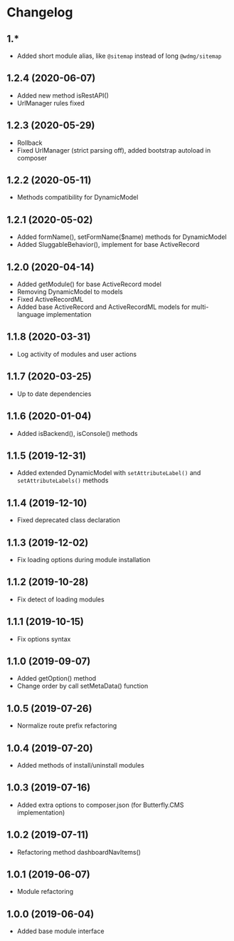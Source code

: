 Changelog
=========

## 1.*
 * Added short module alias, like `@sitemap` instead of long `@wdmg/sitemap`
 
## 1.2.4 (2020-06-07)
 * Added new method isRestAPI()
 * UrlManager rules fixed
 
## 1.2.3 (2020-05-29)
 * Rollback
 * Fixed UrlManager (strict parsing off), added bootstrap autoload in composer
 
## 1.2.2 (2020-05-11)
 * Methods compatibility for DynamicModel
 
## 1.2.1 (2020-05-02)
 * Added formName(), setFormName($name) methods for DynamicModel
 * Added SluggableBehavior(), implement for base ActiveRecord

## 1.2.0 (2020-04-14)
 * Added getModule() for base ActiveRecord model
 * Removing DynamicModel to models
 * Fixed ActiveRecordML
 * Added base ActiveRecord and ActiveRecordML models for multi-language implementation
 
## 1.1.8 (2020-03-31)
 * Log activity of modules and user actions
 
## 1.1.7 (2020-03-25)
 * Up to date dependencies

## 1.1.6 (2020-01-04)
 * Added isBackend(), isConsole() methods 

## 1.1.5 (2019-12-31)
 * Added extended DynamicModel with `setAttributeLabel()` and `setAttributeLabels()` methods
 
## 1.1.4 (2019-12-10)
 * Fixed deprecated class declaration
 
## 1.1.3 (2019-12-02)
 * Fix loading options during module installation
 
## 1.1.2 (2019-10-28)
 * Fix detect of loading modules
 
## 1.1.1 (2019-10-15)
 * Fix options syntax
 
## 1.1.0 (2019-09-07)
 * Added getOption() method
 * Change order by call setMetaData() function
 
## 1.0.5 (2019-07-26)
 * Normalize route prefix refactoring

## 1.0.4 (2019-07-20)
 * Added methods of install/uninstall modules
 
## 1.0.3 (2019-07-16)
 * Added extra options to composer.json (for Butterfly.CMS implementation)
 
## 1.0.2 (2019-07-11)
 * Refactoring method dashboardNavItems()
 
## 1.0.1 (2019-06-07)
 * Module refactoring
 
## 1.0.0 (2019-06-04)
 * Added base module interface
